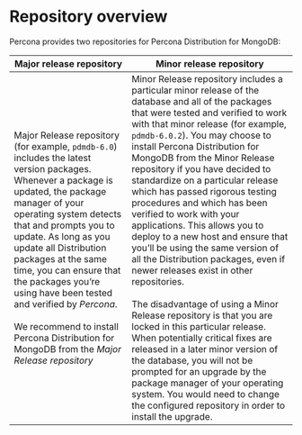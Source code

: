 # Repository overview

Percona provides two repositories for Percona Distribution for MongoDB:

| Major release repository| Minor release repository|
| ----------------------- | ----------------------- |
|Major Release repository (for example, `pdmdb-6.0`) includes the latest version packages. Whenever a package is updated, the package manager of your operating system detects that and prompts you to update. As long as you update all Distribution packages at the same time, you can ensure that the packages you’re using have been tested and verified by *Percona*. <br/><br/> We recommend to install Percona Distribution for MongoDB from the *Major Release repository*|Minor Release repository includes a particular minor release of the database and all of the packages that were tested and verified to work with that minor release (for example, `pdmdb-6.0.2`). You may choose to install Percona Distribution for MongoDB from the Minor Release repository if you have decided to standardize on a particular release which has passed rigorous testing procedures and which has been verified to work with your applications. This allows you to deploy to a new host and ensure that you’ll be using the same version of all the Distribution packages, even if newer releases exist in other repositories. <br/><br/>The disadvantage of using a Minor Release repository is that you are locked in this particular release. When potentially critical fixes are released in a later minor version of the database, you will not be prompted for an upgrade by the package manager of your operating system. You would need to change the configured repository in order to install the upgrade.| 


